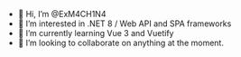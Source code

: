 - 👋 Hi, I’m @ExM4CH1N4
- 👀 I’m interested in .NET 8 / Web API and SPA frameworks
- 🌱 I’m currently learning Vue 3 and Vuetify
- 💞️ I’m looking to collaborate on anything at the moment.

<!---
ExM4CH1N4/ExM4CH1N4 is a ✨ special ✨ repository because its `README.md` (this file) appears on your GitHub profile.
You can click the Preview link to take a look at your changes.
--->
